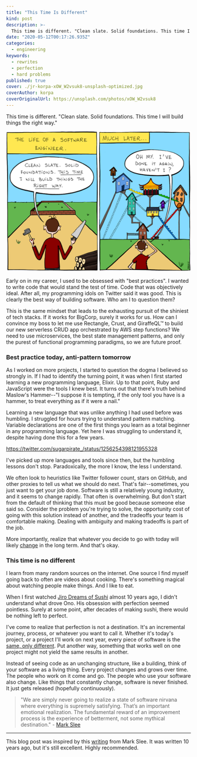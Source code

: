 ```yaml
---
title: "This Time Is Different"
kind: post
description: >-
  This time is different. "Clean slate. Solid foundations. This time I will build things the right way."
date: "2020-05-12T00:17:26.935Z"
categories:
  - engineering
keywords:
  - rewrites
  - perfection
  - hard problems
published: true
cover: ./jr-korpa-xOW_W2vsuk8-unsplash-optimized.jpg
coverAuthor: korpa
coverOriginalUrl: https://unsplash.com/photos/xOW_W2vsuk8
---
```


This time is different. "Clean slate. Solid foundations. This time I will build things the right way."

[![The Life of a Software Engineer, by Manu Cornet](./2011.11.15_building_software.png)](https://bonkersworld.net/building-software)

Early on in my career, I used to be obsessed with "best practices". I wanted to write code that would stand the test of time. Code that was objectively ideal. After all, my programming idols on Twitter said it was good. This is clearly the best way of building software. Who am I to question them?

This is the same mindset that leads to the exhausting pursuit of the shiniest of tech stacks. If it works for BigCorp, surely it works for us. How can I convince my boss to let me use Rectangle, Crust, and GiraffeQL™ to build our new serverless CRUD app orchestrated by AWS step functions? We need to use microservices, the best state management patterns, and only the purest of functional programming paradigms, so we are future proof.

### Best practice today, anti-pattern tomorrow

As I worked on more projects, I started to question the dogma I believed so strongly in. If I had to identify the turning point, it was when I first started learning a new programming language, Elixir. Up to that point, Ruby and JavaScript were the tools I knew best. It turns out that there's truth behind Maslow's Hammer--"I suppose it is tempting, if the only tool you have is a hammer, to treat everything as if it were a nail."

Learning a new language that was unlike anything I had used before was humbling. I struggled for hours trying to understand pattern matching. Variable declarations are one of the first things you learn as a total beginner in any programming language. Yet here I was struggling to understand it, despite having done this for a few years.

https://twitter.com/sugarpirate_/status/1256254398121955328

I've picked up more languages and tools since then, but the humbling lessons don't stop. Paradoxically, the more I know, the less I understand.

We often look to heuristics like Twitter follower count, stars on GitHub, and other proxies to tell us what we should do next. That's fair--sometimes, you just want to get your job done. Software is still a relatively young industry, and it seems to change rapidly. That often is overwhelming. But don't start from the default of thinking that this must be good because someone else said so. Consider the problem you're trying to solve, the opportunity cost of going with this solution instead of another, and the tradeoffs your team is comfortable making. Dealing with ambiguity and making tradeoffs is part of the job.

More importantly, realize that whatever you decide to go with today will likely [change](https://programmingisterrible.com/post/139222674273/write-code-that-is-easy-to-delete-not-easy-to) in the long term. And that's okay.

### This time is no different

I learn from many random sources on the internet. One source I find myself going back to often are videos about cooking. There's something magical about watching people make things. And I like to eat.

When I first watched [Jiro Dreams of Sushi](https://www.netflix.com/title/70181716) almost 10 years ago, I didn't understand what drove Ono. His obsession with perfection seemed pointless. Surely at some point, after decades of making sushi, there would be nothing left to perfect.

I've come to realize that perfection is not a destination. It's an incremental journey, process, or whatever you want to call it. Whether it's today's project, or a project I'll work on next year, every piece of software is the [same, only different](http://st.japantimes.co.jp/english_news/essay/2012/ey20120203/ey20120203main.htm?print=noframe). Put another way, something that works well on one project might not yield the same results in another.

Instead of seeing code as an unchanging structure, like a building, think of your software as a living thing. Every project changes and grows over time. The people who work on it come and go. The people who use your software also change. Like things that constantly change, software is never finished. It just gets released (hopefully continuously).

> "We are simply never going to realize a state of software nirvana where everything is supremely satisfying. That’s an important emotional realization. The fundamental reward of an improvement process is the experience of betterment, not some mythical destination." - [Mark Slee](http://mcslee.com/)

---

This blog post was inspired by this [writing](https://engineering.fb.com/uncategorized/thoughts-on-software-quality/) from Mark Slee. It was written 10 years ago, but it's still excellent. Highly recommended.

